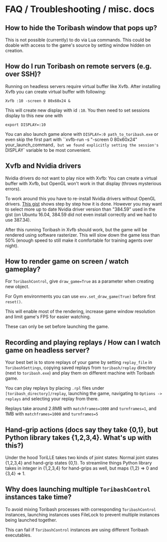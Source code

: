 # FAQ / Troubleshooting /  misc. docs

## How to hide the Toribash window that pops up?

This is not possible (currently) to do via Lua commands. This could be doable 
with access to the game's source by setting window hidden on creation.

## How do I run Toribash on remote servers (e.g. over SSH)?

Running on headless servers require virtual buffer like Xvfb.
After installing Xvfb you can create virtual buffer with following:

```
Xvfb :10 -screen 0 80x60x24 &
```

This will create new display with id `:10`. You then need to set sessions
display to this new one with 

```
export DISPLAY=:10
```

You can also launch game alone with `DISPLAY=:0 path_to_toribash.exe`
or even skip the first part with ``xvfb-run -s "-screen 0 80x60x24" your_launch_command`,
but we found explicitly setting the session's `DISPLAY` variable to be most convenient.

## Xvfb and Nvidia drivers

Nvidia drivers do not want to play nice with Xvfb: You can create a virtual buffer with
Xvfb, but OpenGL won't work in that display (throws mysterious errors).

To work around this you have to re-install Nvidia drivers without OpenGL drivers.
[This gist](https://gist.github.com/8enmann/931ec2a9dc45fde871d2139a7d1f2d78) shows step by step how it is done.
However you may want to select more up to date Nvidia driver version than "384.59" used in the gist 
(on Ubuntu 16.04, 384.59 did not even install correctly and we had to use 387.34).

After this running Toribash in Xvfb should work, but the game will be rendered using 
software rasterizer. This will slow down the game less than 50% (enough speed to still
make it comfortable for training agents over night). 

## How to render game on screen / watch gameplay?

For `ToribashControl`, give `draw_game=True` as a parameter when creating new object.

For Gym environments you can use `env.set_draw_game(True)` before first `reset()`.

This will enable most of the rendering, increase game window resolution and limit game's FPS
for easier watching.

These can only be set before launching the game.

## Recording and playing replays / How can I watch game on headless server? 

Your best bet is to store replays of your game by setting `replay_file` in `ToribashSettings`, copying saved
replays from `toribash/replay` directory (next to `toribash.exe`) and play them on different machine with Toribash game.

You can play replays by placing `.rpl` files under `[toribash_directory]/replay`, launching the game, navigating to 
`Options -> replays` and selecting your replay from there.

Replays take around 2.8MB with `matchframes=1000` and `turnframes=1`, and 1MB with `matchframes=1000` and `turnframes=5`

## Hand-grip actions (docs say they take {0,1}, but Python library takes {1,2,3,4}. What's up with this?)

Under the hood ToriLLE takes two kinds of joint states: Normal joint states {1,2,3,4} and hand-grip states {0,1}. 
To streamline things Python library takes in integer in {1,2,3,4} for hand-grips as well, but maps {1,2} => 0 and {3,4} => 1.

## Why does launching multiple `ToribashControl` instances take time?

To avoid mixing Toribash processes with corresponding `ToribashControl` instances, launching instances 
uses FileLock to prevent multiple instances being launched together.

This can fail if `ToribashControl` instances are using different Toribash executables.
